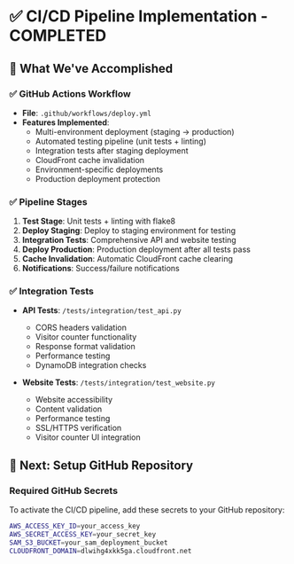 # ✅ CI/CD Pipeline Implementation - COMPLETED

## 🎯 What We've Accomplished

### ✅ GitHub Actions Workflow
- **File**: `.github/workflows/deploy.yml`
- **Features Implemented**:
  - Multi-environment deployment (staging → production)
  - Automated testing pipeline (unit tests + linting)
  - Integration tests after staging deployment
  - CloudFront cache invalidation
  - Environment-specific deployments
  - Production deployment protection

### ✅ Pipeline Stages
1. **Test Stage**: Unit tests + linting with flake8
2. **Deploy Staging**: Deploy to staging environment for testing
3. **Integration Tests**: Comprehensive API and website testing
4. **Deploy Production**: Production deployment after all tests pass
5. **Cache Invalidation**: Automatic CloudFront cache clearing
6. **Notifications**: Success/failure notifications

### ✅ Integration Tests
- **API Tests**: `/tests/integration/test_api.py`
  - CORS headers validation
  - Visitor counter functionality
  - Response format validation
  - Performance testing
  - DynamoDB integration checks

- **Website Tests**: `/tests/integration/test_website.py`
  - Website accessibility
  - Content validation
  - Performance testing
  - SSL/HTTPS verification
  - Visitor counter UI integration

## 🚀 Next: Setup GitHub Repository

### Required GitHub Secrets
To activate the CI/CD pipeline, add these secrets to your GitHub repository:

```bash
AWS_ACCESS_KEY_ID=your_access_key
AWS_SECRET_ACCESS_KEY=your_secret_key
SAM_S3_BUCKET=your_sam_deployment_bucket
CLOUDFRONT_DOMAIN=dlwihg4xkk5ga.cloudfront.net
```
